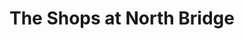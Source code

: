 ---
title: "The Shops at North Bridge"
url: /chicago/the-shops-at-north-bridge/
shop: Einkaufszentrum
---